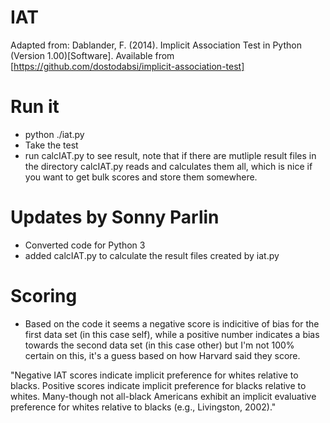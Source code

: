# IAT
Adapted from: 
Dablander, F. (2014). Implicit Association Test in Python (Version 1.00)[Software].
Available from [https://github.com/dostodabsi/implicit-association-test]

# Run it
* python ./iat.py
* Take the test
* run calcIAT.py to see result, note that if there are mutliple result files in the directory calcIAT.py reads and calculates them all, which is nice if you want to get bulk scores and store them somewhere.

# Updates by Sonny Parlin
* Converted code for Python 3
* added calcIAT.py to calculate the result files created by iat.py

# Scoring
* Based on the code it seems a negative score is indicitive of bias for the first data set (in this case self), while a positive number indicates a bias towards the second data set (in this case other) but I'm not 100% certain on this, it's a guess based on how Harvard said they score. 

"Negative IAT scores indicate implicit preference for whites relative to blacks. Positive scores indicate implicit preference for blacks relative to whites. Many-though not all-black Americans exhibit an implicit evaluative preference for whites relative to blacks (e.g., Livingston, 2002)."
